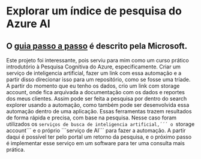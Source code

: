# Explorar um índice de pesquisa do Azure AI
## O [guia passo a passo](https://microsoftlearning.github.io/mslearn-ai-fundamentals/Instructions/Labs/11-ai-search.html) é descrito pela Microsoft.
Este projeto foi interessante, pois serviu para mim como um curso prático introdutório à Pesquisa Cognitiva do Azure, especificamente. Criar um serviço de inteligencia artificial, fazer um link com essa automação e a partir disso direcionar isso para um repositório, como se fosse uma tríade. A partir do momento que eu tenho os dados, crio um link com storage account, onde fica arquivada a documentação com os dados e reportes dos meus clientes. Assim pode ser feita a pesquisa por dentro do search explorer usando a automação, como também pode ser desenvolvida essa automação dentro de uma aplicação.
Essas ferramentas trazem resultados de forma rápida e precisa, com base na pesquisa. Nesse caso foram utilizados os ```serviços de busca de inteligencia artificial,´´´ o ```storage account´´´ e o próprio ```serviço de AI´´´ para fazer a automação. A partir daqui é possível ter pelo portal um retorno da pesquisa, e o próximo passo é implementar esse serviço em um software para ter uma consulta mais prática.
